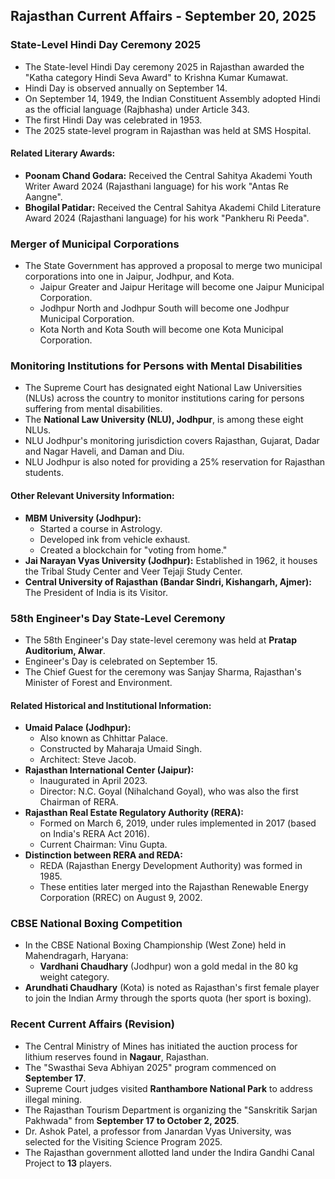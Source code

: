 ## Rajasthan Current Affairs - September 20, 2025

### State-Level Hindi Day Ceremony 2025
*   The State-level Hindi Day ceremony 2025 in Rajasthan awarded the "Katha category Hindi Seva Award" to Krishna Kumar Kumawat.
*   Hindi Day is observed annually on September 14.
*   On September 14, 1949, the Indian Constituent Assembly adopted Hindi as the official language (Rajbhasha) under Article 343.
*   The first Hindi Day was celebrated in 1953.
*   The 2025 state-level program in Rajasthan was held at SMS Hospital.

#### Related Literary Awards:
*   **Poonam Chand Godara:** Received the Central Sahitya Akademi Youth Writer Award 2024 (Rajasthani language) for his work "Antas Re Aangne".
*   **Bhogilal Patidar:** Received the Central Sahitya Akademi Child Literature Award 2024 (Rajasthani language) for his work "Pankheru Ri Peeda".

### Merger of Municipal Corporations
*   The State Government has approved a proposal to merge two municipal corporations into one in Jaipur, Jodhpur, and Kota.
    *   Jaipur Greater and Jaipur Heritage will become one Jaipur Municipal Corporation.
    *   Jodhpur North and Jodhpur South will become one Jodhpur Municipal Corporation.
    *   Kota North and Kota South will become one Kota Municipal Corporation.

### Monitoring Institutions for Persons with Mental Disabilities
*   The Supreme Court has designated eight National Law Universities (NLUs) across the country to monitor institutions caring for persons suffering from mental disabilities.
*   The **National Law University (NLU), Jodhpur**, is among these eight NLUs.
*   NLU Jodhpur's monitoring jurisdiction covers Rajasthan, Gujarat, Dadar and Nagar Haveli, and Daman and Diu.
*   NLU Jodhpur is also noted for providing a 25% reservation for Rajasthan students.

#### Other Relevant University Information:
*   **MBM University (Jodhpur):**
    *   Started a course in Astrology.
    *   Developed ink from vehicle exhaust.
    *   Created a blockchain for "voting from home."
*   **Jai Narayan Vyas University (Jodhpur):** Established in 1962, it houses the Tribal Study Center and Veer Tejaji Study Center.
*   **Central University of Rajasthan (Bandar Sindri, Kishangarh, Ajmer):** The President of India is its Visitor.

### 58th Engineer's Day State-Level Ceremony
*   The 58th Engineer's Day state-level ceremony was held at **Pratap Auditorium, Alwar**.
*   Engineer's Day is celebrated on September 15.
*   The Chief Guest for the ceremony was Sanjay Sharma, Rajasthan's Minister of Forest and Environment.

#### Related Historical and Institutional Information:
*   **Umaid Palace (Jodhpur):**
    *   Also known as Chhittar Palace.
    *   Constructed by Maharaja Umaid Singh.
    *   Architect: Steve Jacob.
*   **Rajasthan International Center (Jaipur):**
    *   Inaugurated in April 2023.
    *   Director: N.C. Goyal (Nihalchand Goyal), who was also the first Chairman of RERA.
*   **Rajasthan Real Estate Regulatory Authority (RERA):**
    *   Formed on March 6, 2019, under rules implemented in 2017 (based on India's RERA Act 2016).
    *   Current Chairman: Vinu Gupta.
*   **Distinction between RERA and REDA:**
    *   REDA (Rajasthan Energy Development Authority) was formed in 1985.
    *   These entities later merged into the Rajasthan Renewable Energy Corporation (RREC) on August 9, 2002.

### CBSE National Boxing Competition
*   In the CBSE National Boxing Championship (West Zone) held in Mahendragarh, Haryana:
    *   **Vardhani Chaudhary** (Jodhpur) won a gold medal in the 80 kg weight category.
*   **Arundhati Chaudhary** (Kota) is noted as Rajasthan's first female player to join the Indian Army through the sports quota (her sport is boxing).

### Recent Current Affairs (Revision)
*   The Central Ministry of Mines has initiated the auction process for lithium reserves found in **Nagaur**, Rajasthan.
*   The "Swasthai Seva Abhiyan 2025" program commenced on **September 17**.
*   Supreme Court judges visited **Ranthambore National Park** to address illegal mining.
*   The Rajasthan Tourism Department is organizing the "Sanskritik Sarjan Pakhwada" from **September 17 to October 2, 2025**.
*   Dr. Ashok Patel, a professor from Janardan Vyas University, was selected for the Visiting Science Program 2025.
*   The Rajasthan government allotted land under the Indira Gandhi Canal Project to **13** players.